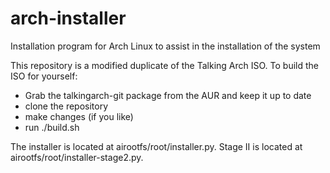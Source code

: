 # arch-installer
Installation program for Arch Linux to assist in the installation of the system

This repository is a modified duplicate of the Talking Arch ISO. To build the ISO for yourself:

* Grab the talkingarch-git package from the AUR and keep it up to date
* clone the repository
* make changes (if you like)
* run ./build.sh

The installer is located at airootfs/root/installer.py. Stage II is located at airootfs/root/installer-stage2.py.


